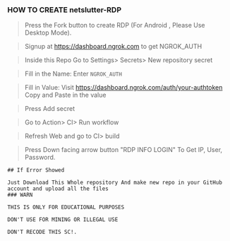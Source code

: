 

### HOW TO CREATE netslutter-RDP

> Press the Fork button to create RDP (For Android , Please Use Desktop Mode).

> Signup at https://dashboard.ngrok.com to get NGROK_AUTH 

> Inside this Repo Go to Settings> Secrets> New repository secret

> Fill in the Name: Enter ```NGROK_AUTH```

> Fill in Value: Visit https://dashboard.ngrok.com/auth/your-authtoken Copy and Paste in the value

> Press Add secret 



> Go to Action> CI> Run workflow

> Refresh Web and go to CI> build

> Press Down facing arrow button "RDP INFO LOGIN" To Get IP, User, Password.
```
## If Error Showed

Just Download This Whole repository And make new repo in your GitHub account and upload all the files
### WARN

THIS IS ONLY FOR EDUCATIONAL PURPOSES

DON'T USE FOR MINING OR ILLEGAL USE

DON'T RECODE THIS SC!.
